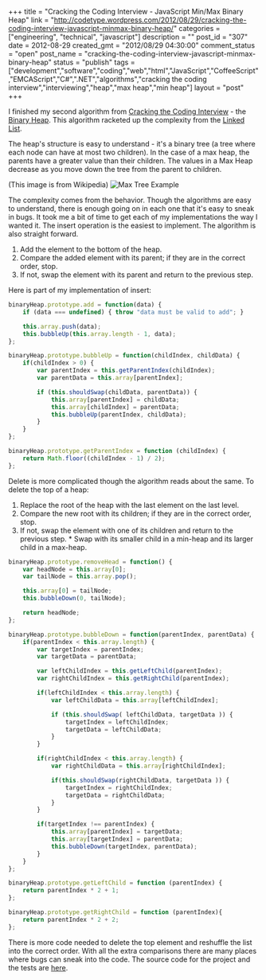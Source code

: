 +++
title = "Cracking the Coding Interview - JavaScript Min/Max Binary Heap"
link = "http://codetype.wordpress.com/2012/08/29/cracking-the-coding-interview-javascript-minmax-binary-heap/"
categories = ["engineering", "technical", "javascript"]
description = ""
post_id = "307"
date = 2012-08-29
created_gmt = "2012/08/29 04:30:00"
comment_status = "open"
post_name = "cracking-the-coding-interview-javascript-minmax-binary-heap"
status = "publish"
tags = ["development","software","coding","web","html","JavaScript","CoffeeScript","EMCAScript","C#",".NET","algorithms","cracking the coding interview","interviewing","heap","max heap","min heap"]
layout = "post"
+++

I finished my second algorithm from [Cracking the Coding Interview](http://www.amazon.com/gp/product/098478280X/ref=as_li_qf_sp_asin_il_tl?ie=UTF8&camp=1789&creative=9325&creativeASIN=098478280X&linkCode=as2&tag=aplfopoex-20) - the [Binary Heap](http://en.wikipedia.org/wiki/Binary_heap). This algorithm racketed up the complexity from the [Linked List](/posts/20120824-cracking-the-coding-interview-javascript-singly-linked-list).

The heap's structure is easy to understand - it's a binary tree (a tree where each node can have at most two children). In the case of a max heap, the parents have a greater value than their children. The values in a Max Heap decrease as you move down the tree from the parent to children.

(This image is from Wikipedia)
![Max Tree Example](http://upload.wikimedia.org/wikipedia/commons/thumb/b/bf/Max-heap.png/240px-Max-heap.png)

The complexity comes from the behavior. Though the algorithms are easy to understand, there is enough going on in each one that it's easy to sneak in bugs. It took me a bit of time to get each of my implementations the way I wanted it. The insert operation is the easiest to implement. The algorithm is also straight forward.

  1. Add the element to the bottom of the heap.
  2. Compare the added element with its parent; if they are in the correct order, stop.
  3. If not, swap the element with its parent and return to the previous step.

Here is part of my implementation of insert:
``` js
binaryHeap.prototype.add = function(data) {
    if (data === undefined) { throw "data must be valid to add"; }

    this.array.push(data);
    this.bubbleUp(this.array.length - 1, data);
};

binaryHeap.prototype.bubbleUp = function(childIndex, childData) {
    if(childIndex > 0) {
        var parentIndex = this.getParentIndex(childIndex);
        var parentData = this.array[parentIndex];

        if (this.shouldSwap(childData, parentData)) {
            this.array[parentIndex] = childData;
            this.array[childIndex] = parentData;
            this.bubbleUp(parentIndex, childData);
        }
    }
};

binaryHeap.prototype.getParentIndex = function (childIndex) {
    return Math.floor((childIndex - 1) / 2);
};
```

 Delete is more complicated though the algorithm reads about the same. To delete the top of a heap:
  1. Replace the root of the heap with the last element on the last level.
  2. Compare the new root with its children; if they are in the correct order, stop.
  3. If not, swap the element with one of its children and return to the previous step.
    * Swap with its smaller child in a min-heap and its larger child in a max-heap.

``` js
binaryHeap.prototype.removeHead = function() {
    var headNode = this.array[0];
    var tailNode = this.array.pop();

    this.array[0] = tailNode;
    this.bubbleDown(0, tailNode);

    return headNode;
};

binaryHeap.prototype.bubbleDown = function(parentIndex, parentData) {
    if(parentIndex < this.array.length) {
        var targetIndex = parentIndex;
        var targetData = parentData;

        var leftChildIndex = this.getLeftChild(parentIndex);
        var rightChildIndex = this.getRightChild(parentIndex);

        if(leftChildIndex < this.array.length) {
            var leftChildData = this.array[leftChildIndex];

            if (this.shouldSwap( leftChildData, targetData )) {
                targetIndex = leftChildIndex;
                targetData = leftChildData;
            }
        }

        if(rightChildIndex < this.array.length) {
            var rightChildData = this.array[rightChildIndex];

            if(this.shouldSwap(rightChildData, targetData )) {
                targetIndex = rightChildIndex;
                targetData = rightChildData;
            }
        }

        if(targetIndex !== parentIndex) {
            this.array[parentIndex] = targetData;
            this.array[targetIndex] = parentData;
            this.bubbleDown(targetIndex, parentData);
        }
    }
};

binaryHeap.prototype.getLeftChild = function (parentIndex) {
    return parentIndex * 2 + 1;
};

binaryHeap.prototype.getRightChild = function (parentIndex){
    return parentIndex * 2 + 2;
};
```

 There is more code needed to delete the top element and reshuffle the list into the correct order. With all the extra comparisons there are many places where bugs can sneak into the code. The source code for the project and the tests are [here](https://github.com/duereg/js-algorithms).
